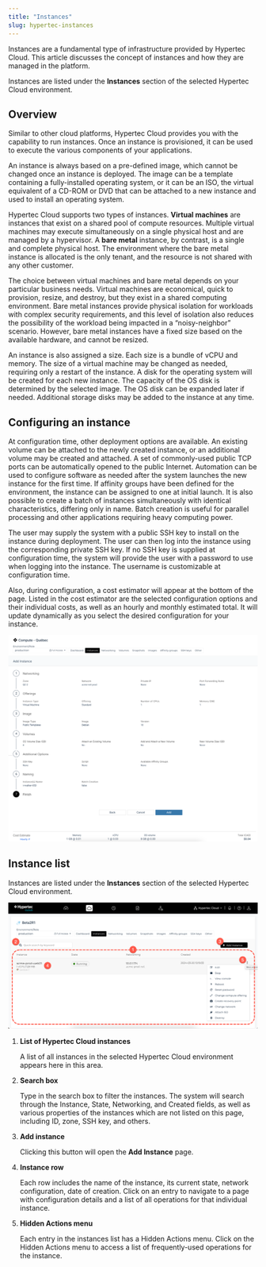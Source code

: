 ```yaml
---
title: "Instances"
slug: hypertec-instances
---
```



Instances are a fundamental type of infrastructure provided by Hypertec Cloud. This article discusses the concept of instances and how they are managed in the platform.

Instances are listed under the **Instances** section of the selected Hypertec Cloud environment.

## Overview

Similar to other cloud platforms, Hypertec Cloud provides you with the capability to run instances. Once an instance is provisioned, it can be used to execute the various components of your applications.

An instance is always based on a pre-defined image, which cannot be changed once an instance is deployed. The image can be a template containing a fully-installed operating system, or it can be an ISO, the virtual equivalent of a CD-ROM or DVD that can be attached to a new instance and used to install an operating system.

Hypertec Cloud supports two types of instances. **Virtual machines** are instances that exist on a shared pool of compute resources. Multiple virtual machines may execute simultaneously on a single physical host and are managed by a hypervisor. A **bare metal** instance, by contrast, is a single and complete physical host. The environment where the bare metal instance is allocated is the only tenant, and the resource is not shared with any other customer.

The choice between virtual machines and bare metal depends on your particular business needs. Virtual machines are economical, quick to provision, resize, and destroy, but they exist in a shared computing environment. Bare metal instances provide physical isolation for workloads with complex security requirements, and this level of isolation also reduces the possibility of the workload being impacted in a “noisy-neighbor” scenario. However, bare metal instances have a fixed size based on the available hardware, and cannot be resized.

An instance is also assigned a size. Each size is a bundle of vCPU and memory. The size of a virtual machine may be changed as needed, requiring only a restart of the instance. A disk for the operating system will be created for each new instance. The capacity of the OS disk is determined by the selected image. The OS disk can be expanded later if needed. Additional storage disks may be added to the instance at any time.

## Configuring an instance

At configuration time, other deployment options are available. An existing volume can be attached to the newly created instance, or an additional volume may be created and attached. A set of commonly-used public TCP ports can be automatically opened to the public Internet. Automation can be used to configure software as needed after the system launches the new instance for the first time. If affinity groups have been defined for the environment, the instance can be assigned to one at initial launch. It is also possible to create a batch of instances simultaneously with identical characteristics, differing only in name. Batch creation is useful for parallel processing and other applications requiring heavy computing power.

The user may supply the system with a public SSH key to install on the instance during deployment. The user can then log into the instance using the corresponding private SSH key. If no SSH key is supplied at configuration time, the system will provide the user with a password to use when logging into the instance. The username is customizable at configuration time.

Also, during configuration, a cost estimator will appear at the bottom of the page. Listed in the cost estimator are the selected configuration options and their individual costs, as well as an hourly and monthly estimated total. It will update dynamically as you select the desired configuration for your instance.

![Screenshot of the Add Instance page with the cost estimator displayed](/assets/hypertec-instances-cost-estimator.png)

## Instance list

Instances are listed under the **Instances** section of the selected Hypertec Cloud environment.

![A screenshot of the Hypertec Cloud Instances page, with numbered dots indicating features of interest](/assets/hypertec-instances-numdot.png)

1.  **List of Hypertec Cloud instances**

    A list of all instances in the selected Hypertec Cloud environment appears here in this area.

2.  **Search box**

    Type in the search box to filter the instances. The system will search through the Instance, State, Networking, and Created fields, as well as various properties of the instances which are not listed on this page, including ID, zone, SSH key, and others.

3.  **Add instance**

    Clicking this button will open the **Add Instance** page.

4.  **Instance row**

    Each row includes the name of the instance, its current state, network configuration, date of creation. Click on an entry to navigate to a page with configuration details and a list of all operations for that individual instance.

5.  **Hidden Actions menu**

    Each entry in the instances list has a Hidden Actions menu. Click on the Hidden Actions menu to access a list of frequently-used operations for the instance.


